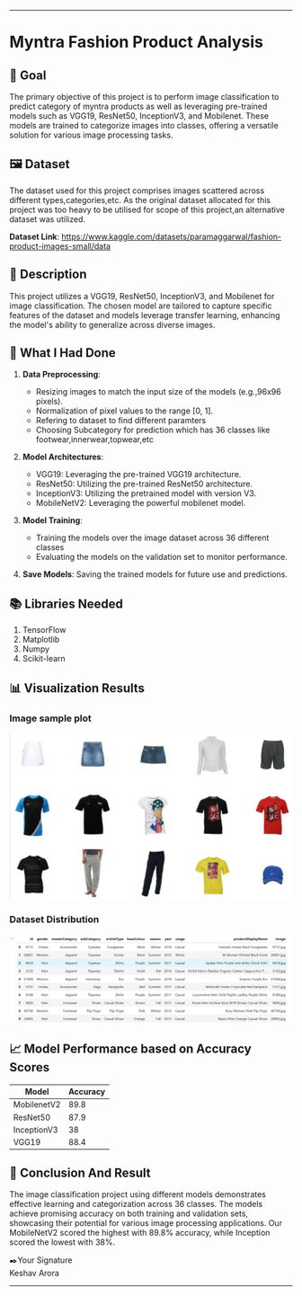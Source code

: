
---

# Myntra Fashion Product Analysis

## 🎯 Goal

The primary objective of this project is to perform image classification to predict category of myntra products as well as leveraging pre-trained models such as VGG19, ResNet50, InceptionV3, and Mobilenet. These models are trained to categorize images into classes, offering a versatile solution for various image processing tasks.

## 🖼️ Dataset

The dataset used for this project comprises images scattered across different types,categories,etc. As the original dataset allocated for this project was too heavy to be utilised for scope of this project,an alternative dataset was utilized.

**Dataset Link**: 
https://www.kaggle.com/datasets/paramaggarwal/fashion-product-images-small/data

## 🧾 Description

This project utilizes a VGG19, ResNet50, InceptionV3, and Mobilenet for image classification. The chosen model are tailored to capture specific features of the dataset and models leverage transfer learning, enhancing the model's ability to generalize across diverse images.

## 🧮 What I Had Done

1. **Data Preprocessing**:
   - Resizing images to match the input size of the models (e.g.,96x96 pixels).
   - Normalization of pixel values to the range [0, 1].
   - Refering to dataset to find different paramters
   - Choosing Subcategory for prediction which has 36 classes like footwear,innerwear,topwear,etc

2. **Model Architectures**:
   - VGG19: Leveraging the pre-trained VGG19 architecture.
   - ResNet50: Utilizing the pre-trained ResNet50 architecture.
   - InceptionV3: Utilizing the pretrained model with version V3.
   - MobileNetV2: Leveraging the powerful mobilenet model.

3. **Model Training**:
   - Training the models over the image dataset across 36 different classes
   - Evaluating the models on the validation set to monitor performance.

4. **Save Models**:
   Saving the trained models for future use and predictions.

## 📚 Libraries Needed

1. TensorFlow
2. Matplotlib
3. Numpy
4. Scikit-learn 

## 📊 Visualization Results

### Image sample plot
![Image Distribution](Images/1.png)

### Dataset Distribution
![Prediction Example](Images/2.png)

## 📈 Model Performance based on Accuracy Scores

| Model           | Accuracy |
|-----------------|----------|
| MobilenetV2     | 89.8     |
| ResNet50        | 87.9     |
| InceptionV3     | 38       |
| VGG19           | 88.4     |

## 📢 Conclusion And Result

The image classification project using different models demonstrates effective learning and categorization across 36 classes. The models achieve promising accuracy on both training and validation sets, showcasing their potential for various image processing applications. Our MobileNetV2 scored the highest with 89.8% accuracy, while Inception scored the lowest with 38%.

✒️Your Signature  
  Keshav Arora

--- 
